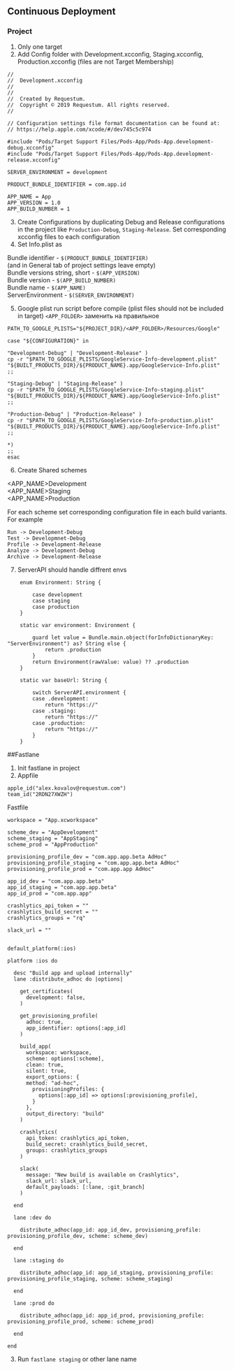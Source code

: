 ## Continuous Deployment

### Project

1. Only one target
2. Add Config folder with Development.xcconfig, Staging.xcconfig, Production.xcconfig (files are not Target Membership)

```
//
//  Development.xcconfig
//
//
//  Created by Requestum.
//  Copyright © 2019 Requestum. All rights reserved.
//

// Configuration settings file format documentation can be found at:
// https://help.apple.com/xcode/#/dev745c5c974

#include "Pods/Target Support Files/Pods-App/Pods-App.development-debug.xcconfig"
#include "Pods/Target Support Files/Pods-App/Pods-App.development-release.xcconfig"

SERVER_ENVIRONMENT = development

PRODUCT_BUNDLE_IDENTIFIER = com.app.id

APP_NAME = App
APP_VERSION = 1.0
APP_BUILD_NUMBER = 1

```

3. Create Configurations by duplicating Debug and Release configurations in the project like `Production-Debug`, `Staging-Release`. Set corresponding xcconfig files to each configuration
4. Set Info.plist as 

Bundle identifier - `$(PRODUCT_BUNDLE_IDENTIFIER)`<br>
(and in General tab of project settings leave empty)<br>
Bundle versions string, short - `$(APP_VERSION)`<br>
Bundle version - `$(APP_BUILD_NUMBER)`<br>
Bundle name - `$(APP_NAME)`<br>
ServerEnvironment - `$(SERVER_ENVIRONMENT)`<br>

5. Google plist run script before compile (plist files should not be included in target) `<APP_FOLDER>` заменить на правильное

```
PATH_TO_GOOGLE_PLISTS="${PROJECT_DIR}/<APP_FOLDER>/Resources/Google"

case "${CONFIGURATION}" in

"Development-Debug" | "Development-Release" )
cp -r "$PATH_TO_GOOGLE_PLISTS/GoogleService-Info-development.plist" "${BUILT_PRODUCTS_DIR}/${PRODUCT_NAME}.app/GoogleService-Info.plist" ;;

"Staging-Debug" | "Staging-Release" )
cp -r "$PATH_TO_GOOGLE_PLISTS/GoogleService-Info-staging.plist" "${BUILT_PRODUCTS_DIR}/${PRODUCT_NAME}.app/GoogleService-Info.plist" ;;

"Production-Debug" | "Production-Release" )
cp -r "$PATH_TO_GOOGLE_PLISTS/GoogleService-Info-production.plist" "${BUILT_PRODUCTS_DIR}/${PRODUCT_NAME}.app/GoogleService-Info.plist" ;;

*)
;;
esac
```

6. Create Shared schemes

<APP_NAME>Development<br>
<APP_NAME>Staging<br>
<APP_NAME>Production<br>

For each scheme set corresponding configuration file in each build variants.
For example

```
Run -> Development-Debug
Test -> Developmnet-Debug
Profile -> Development-Release
Analyze -> Development-Debug
Archive -> Development-Release
```

7. ServerAPI should handle diffrent envs

```
	enum Environment: String {
        
        case development
        case staging
        case production
    }
    
    static var environment: Environment {
        
        guard let value = Bundle.main.object(forInfoDictionaryKey: "ServerEnvironment") as? String else {
            return .production
        }
        return Environment(rawValue: value) ?? .production
    }
    
    static var baseUrl: String {
        
        switch ServerAPI.environment {
        case .development:
            return "https://"
        case .staging:
            return "https://"
        case .production:
            return "https://"
        }
    }
```


##Fastlane

1. Init fastlane in project
2. Appfile

```
apple_id("alex.kovalov@requestum.com")
team_id("2RDN27XWZH")
```

Fastfile

```
workspace = "App.xcworkspace"

scheme_dev = "AppDevelopment"
scheme_staging = "AppStaging"
scheme_prod = "AppProduction"

provisioning_profile_dev = "com.app.app.beta AdHoc"
provisioning_profile_staging = "com.app.app.beta AdHoc"
provisioning_profile_prod = "com.app.app AdHoc"

app_id_dev = "com.app.app.beta"
app_id_staging = "com.app.app.beta"
app_id_prod = "com.app.app"

crashlytics_api_token = ""
crashlytics_build_secret = ""
crashlytics_groups = "rq"

slack_url = ""


default_platform(:ios)

platform :ios do

  desc "Build app and upload internally"
  lane :distribute_adhoc do |options| 

    get_certificates(
      development: false,
    )

    get_provisioning_profile(
      adhoc: true,
      app_identifier: options[:app_id]
    )

    build_app(
      workspace: workspace,
      scheme: options[:scheme],
      clean: true,
      silent: true,
      export_options: {
      method: "ad-hoc",
        provisioningProfiles: { 
          options[:app_id] => options[:provisioning_profile],
        }
      },
      output_directory: "build"
    )

    crashlytics(
      api_token: crashlytics_api_token, 
      build_secret: crashlytics_build_secret,
      groups: crashlytics_groups
    )

    slack(
      message: "New build is available on Crashlytics",
      slack_url: slack_url,
      default_payloads: [:lane, :git_branch]
    )

  end

  lane :dev do
    
    distribute_adhoc(app_id: app_id_dev, provisioning_profile: provisioning_profile_dev, scheme: scheme_dev)

  end

  lane :staging do

    distribute_adhoc(app_id: app_id_staging, provisioning_profile: provisioning_profile_staging, scheme: scheme_staging)

  end

  lane :prod do
    
    distribute_adhoc(app_id: app_id_prod, provisioning_profile: provisioning_profile_prod, scheme: scheme_prod)

  end

end
```

3. Run `fastlane staging` or other lane name
